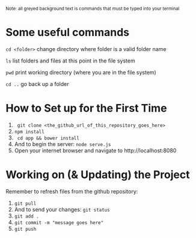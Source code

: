 <small>Note: all greyed background text is commands that must be typed into your terminal</small>

Some useful commands
====================
```cd <folder>```  change directory where folder is a valid folder name

```ls``` list folders and files at this point in the file system

```pwd``` print working directory (where you are in the file system)

```cd ..``` go back up a folder


How to Set up for the First Time
================================

1. ``` git clone <the_github_url_of_this_repository_goes_here>```
2. ``` npm install ```
3. ``` cd app && bower install```
4. And to begin the server: ``` node serve.js ``` 
5. Open your internet browser and navigate to http://localhost:8080


Working on (& Updating) the Project
===================================

Remember to refresh files from the github repository:

1. ``` git pull ```
2. And to send your changes: ``` git status ```
3. ``` git add . ```
4. ``` git commit -m "message goes here" ```
5. ``` git push ```

